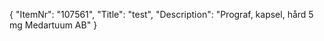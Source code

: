 {
  "ItemNr": "107561",
  "Title": "test",
  "Description": "Prograf, kapsel, hård 5 mg Medartuum AB"
}